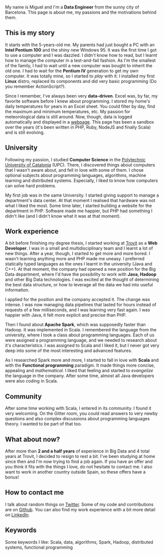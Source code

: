 My name is Miguel and I'm a **Data Engineer** from the sunny city of Barcelona. This page is about me, my passions and the motivations behind them.

## This is my story

It starts with the 5-years-old me. My parents had just bought a PC with an **Intel Pentium 100** and the shiny new Windows 95. It was the first time I got to use a computer and I was dazzled. I didn't know how to read, but I learnt how to manage the computer in a test-and-fail fashion. As I'm the smallest of the family, I had to wait until a new computer was bought to inherit the old one. I had to wait for the **Pentium IV** generation to get my own computer. It was totally mine, so I started to *play* with it: I installed my first **Linux** distro, replaced its components and did very basic programming (Do you remember ActionScript?).

Since I remember, I've always been very **data-driven**. Excel was, by far, my favorite software before I knew about programming. I stored my home's daily temperatures for years in an Excel sheet. You could filter by day, find the maximum and minimum temperatures, etc. My passion for meteorological data is still around. Now, though, data is logged automatically and displayed in a [webpage][Meteok]. This page has been a sandbox over the years (it's been written in PHP, Ruby, NodeJS and finally Scala) and is still evolving.  

## University

Following my passion, I studied **Computer Science** in the [Polytechnic University of Catalonia][UPC] (UPC). There, I discovered things about computers that I wasn't aware about, and fell in love with some of them. I chose optional subjects about programming languages, algorithms, machine learning and distributed systems. Especially, I liked to know how computers can solve hard problems.

My first job was in the same University. I started giving support to manage a department's data center. At that moment I realised that hardware was not what I liked the most. Some time later, I started building a website for the department in PHP. Software made me happier, but PHP had something I didn't like (and I didn't know what it was at that moment).

## Work experience

A bit before finishing my degree thesis, I started working at [Trovit] as a **Web Developer**. I was in a small and multidisciplinary team and I learnt a lot of new things. After a year, though, I started to get more and more bored. I wasn't learning anything more and PHP made me uneasy. I preferred statically typed languages as the ones I learnt in the university (Java and C++). At that moment, the company had opened a new position for the Big Data department, where I'd have the possibility to work with **Java, Hadoop** and other Big Data technologies. I was excited at the thought of determining the best data structure, or how to leverage all the data we had into useful information.

I applied for the position and the company accepted it. The change was intense. I was now managing data pipelines that lasted for hours instead of requests of a few milliseconds, and I was learning very fast again. I was happier with Java, it felt more explicit and precise than PHP.

Then I found about **Apache Spark**, which was supposedly faster than Hadoop. It was implemented in Scala. I remembered the language from the university, where I took a class about programming languages. Each of us were assigned a programming language, and we needed to research about it's characteristics. I was assigned to Scala and I liked it, but I never got very deep into some of the most interesting and advanced features.

As I researched Spark more and more, I started to fall in love with **Scala** and with the **Functional programming** paradigm. It made things more concise, appealing and *mathematical*. I liked that feeling and started to *evangelize* the language in the company. After some time, almost all Java developers were also coding in Scala.

## Community

After some time working with Scala, I entered in its community. I found it very welcoming. On the Gitter room, you could read answers to very newby questions and also complex discussions about programming languages theory. I wanted to be part of that too.

## What about now?

After more than **2 and a half years** of experience in Big Data and 4 total years at Trovit, I decided to resign to rest a bit. I've been studying at home since then and I'm now trying to find a job again. If you have an offer and you think it fits with the things I love, do not hesitate to contact me. I also want to work in another country outside Spain, so these offers have a bonus!

## How to contact me

I talk about random things on [Twitter]. Some of my code and contributions are on [Github]. You can also find my work experience with a bit more detail on [LinkedIn].

## Keywords

Some keywords I like: Scala, data, algorithms, Spark, Hadoop, distributed systems, functional programming

[Meteok]: https://meteok.com 
[UPC]: https://www.upc.edu
[Trovit]: https://www.trovit.com/
[Twitter]: https://twitter.com/Kamugo
[Github]: https://github.com/mpasa
[LinkedIn]: https://www.linkedin.com/in/miguel-perez-pasalodos/